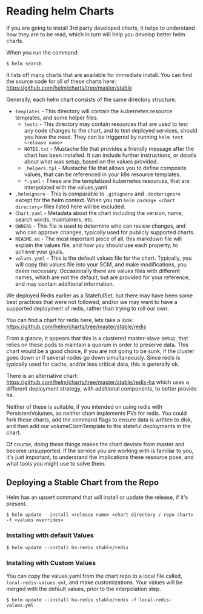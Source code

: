 # Reading helm Charts

If you are going to install 3rd party developed charts, it helps to understand how they are to be read, which in turn will help you develop better helm charts.

When you run the command:

```
$ helm search
```

It lists off many charts that are available for immediate install. You can find the source code for all of these charts here:
https://github.com/helm/charts/tree/master/stable

Generally, each helm chart consists of the same directory structure.

- `templates` - This directory will contain the kubernetes resource templates, and some helper files.
  - `tests` - This directory may contain resources that are used to test any code changes to the chart, and to test deployed services, should you have the need. They can be triggered by running `helm test <release name>`
  - `NOTES.txt` - Mustache file that provides a friendly message after the chart has been installed. It can include further instructions, or details about what was setup, based on the values provided.
  - `_helpers.tpl` - Mustache file that allows you to define composite values, that can be referenced in your k8s resource templates.
  - `*.yaml` - These are the templatized kubernetes resources, that are interpolated with the values.yaml
- `.helmignore` - This is comparable to `.gitignore` and `.dockerignore` except for the helm context. When you run `helm package <chart directory>` files listed here will be excluded. 
- `Chart.yaml` - Metadata about the chart including the version, name, search words, maintainers, etc.
- `OWNERS` - This file is used to determine who can review changes, and who can approve changes, typically used for publicly supported charts.
- `README.md` - The most important piece of all, this markdown file will explain the values file, and how you should use each property, to achieve your goals.
- `values.yaml` - This is the default values file for the chart. Typically, you will copy this values file into your SCM, and make modifications, you deem necessary. Occasionally there are values files with different names, which are not the default, but are provided for your reference, and may contain additional information.

We deployed Redis earlier as a StatefulSet, but there may have been some best practices that were not followed, and/or we may want to have a supported deployment of redis, rather than trying to roll our own.

You can find a chart for redis here, lets take a look: https://github.com/helm/charts/tree/master/stable/redis

From a glance, it appears that this is a clustered master-slave setup, that relies on these pods to maintain a quorum in order to preserve data. This chart would be a good choice, if you are not going to be sunk, if the cluster goes down or if several nodes go down simultaneously. Since redis is typically used for cache, and/or less critical data, this is generally ok.

There is an alternative chart: https://github.com/helm/charts/tree/master/stable/redis-ha which uses a different deployment strategy, with additional components, to better provide ha.

Neither of these is suitable, if you intended on using redis with PersistentVolumes, as neither chart implements PVs for redis. You could fork these charts, add the command flags to ensure data is written to disk, and then add our volumeClaimTemplate to the stateful deployments in the chart. 

Of course, doing these things makes the chart deviate from master and become unsupported. If the service you are working with is familiar to you, it's just important, to understand the implications these resource pose, and what tools you might use to solve them.

## Deploying a Stable Chart from the Repo

Helm has an upsert command that will install or update the release, if it's present.

```
$ helm update --install <release name> <chart directory / repo chart> -f <values overrides>
```

### Installing with default Values

```
$ helm update --install ha-redis stable/redis
```

### Installing with Custom Values

You can copy the values.yaml from the chart repo to a local file called, `local-redis-values.yml`, and make customizations. Your values will be merged with the default values, prior to the interpolation step.

```
$ helm update --install ha-redis stable/redis -f local-redis-values.yml
```
